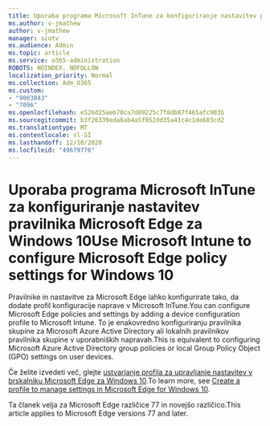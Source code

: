 ```yaml
---
title: Uporaba programa Microsoft InTune za konfiguriranje nastavitev pravilnika Microsoft Edge za Windows 10
ms.author: v-jmathew
author: v-jmathew
manager: scotv
ms.audience: Admin
ms.topic: article
ms.service: o365-administration
ROBOTS: NOINDEX, NOFOLLOW
localization_priority: Normal
ms.collection: Adm_O365
ms.custom:
- "9003843"
- "7096"
ms.openlocfilehash: e526d25aeb70ca7d89225c7f8db87f465afc903b
ms.sourcegitcommit: b3f26339eda6ab4a5f952dd35a41c4c1de603cd2
ms.translationtype: MT
ms.contentlocale: sl-SI
ms.lasthandoff: 12/10/2020
ms.locfileid: "49679776"
---
```

# <a name="use-microsoft-intune-to-configure-microsoft-edge-policy-settings-for-windows-10"></a><span data-ttu-id="6478f-102">Uporaba programa Microsoft InTune za konfiguriranje nastavitev pravilnika Microsoft Edge za Windows 10</span><span class="sxs-lookup"><span data-stu-id="6478f-102">Use Microsoft Intune to configure Microsoft Edge policy settings for Windows 10</span></span>

<span data-ttu-id="6478f-103">Pravilnike in nastavitve za Microsoft Edge lahko konfigurirate tako, da dodate profil konfiguracije naprave v Microsoft InTune.</span><span class="sxs-lookup"><span data-stu-id="6478f-103">You can configure Microsoft Edge policies and settings by adding a device configuration profile to Microsoft Intune.</span></span> <span data-ttu-id="6478f-104">To je enakovredno konfiguriranju pravilnika skupine za Microsoft Azure Active Directory ali lokalnih pravilnikov pravilnika skupine v uporabniških napravah.</span><span class="sxs-lookup"><span data-stu-id="6478f-104">This is equivalent to configuring Microsoft Azure Active Directory group policies or local Group Policy Object (GPO) settings on user devices.</span></span>

<span data-ttu-id="6478f-105">Če želite izvedeti več, glejte [ustvarjanje profila za upravljanje nastavitev v brskalniku Microsoft Edge za Windows 10](https://go.microsoft.com/fwlink/?linkid=2133700).</span><span class="sxs-lookup"><span data-stu-id="6478f-105">To learn more, see [Create a profile to manage settings in Microsoft Edge for Windows 10](https://go.microsoft.com/fwlink/?linkid=2133700).</span></span>

<span data-ttu-id="6478f-106">Ta članek velja za Microsoft Edge različice 77 in novejšo različico.</span><span class="sxs-lookup"><span data-stu-id="6478f-106">This article applies to Microsoft Edge versions 77 and later.</span></span>
